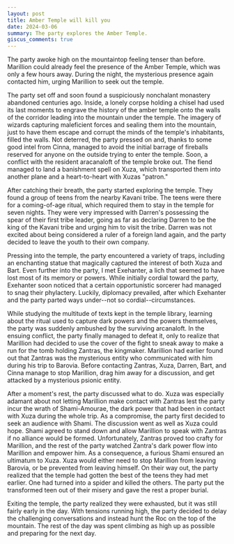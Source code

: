 ```yaml
---
layout: post
title: Amber Temple will kill you
date: 2024-03-06
summary: The party explores the Amber Temple.
giscus_comments: true
---
```


The party awoke high on the mountaintop feeling tenser than before. Marillion could already feel the presence of the Amber Temple, which was only a few hours away. During the night, the mysterious presence again contacted him, urging Marillion to seek out the temple.

The party set off and soon found a suspiciously nonchalant monastery abandoned centuries ago. Inside, a lonely corpse holding a chisel had used its last moments to engrave the history of the amber temple onto the walls of the corridor leading into the mountain under the temple. The imagery of wizards capturing maleficient forces and sealing them into the mountain, just to have them escape and corrupt the minds of the temple's inhabitants, filled the walls. Not deterred, the party pressed on and, thanks to some good intel from Cinna, managed to avoid the initial barrage of fireballs reserved for anyone on the outside trying to enter the temple. Soon, a conflict with the resident aracanaloft of the temple broke out. The fiend managed to land a banishment spell on Xuza, which transported them into another plane and a heart-to-heart with Xuzas "patron."

After catching their breath, the party started exploring the temple. They found a group of teens from the nearby Kavani tribe. The teens were there for a coming-of-age ritual, which required them to stay in the temple for seven nights. They were very impressed with Darren's possessing the spear of their first tribe leader, going as far as declaring Darren to be the king of the Kavani tribe and urging him to visit the tribe. Darren was not excited about being considered a ruler of a foreign land again, and the party decided to leave the youth to their own company.

Pressing into the temple, the party encountered a variety of traps, including an enchanting statue that magically captured the interest of both Xuza and Bart. Even further into the party, I met Exehanter, a lich that seemed to have lost most of its memory or powers. While initially cordial toward the party, Exehanter soon noticed that a certain opportunistic sorcerer had managed to snag their phylactery. Luckily, diplomacy prevailed, after which Exehanter and the party parted ways under--not so cordial--circumstances.

While studying the multitude of texts kept in the temple library, learning about the ritual used to capture dark powers and the powers themselves, the party was suddenly ambushed by the surviving arcanaloft. In the ensuing conflict, the party finally managed to defeat it, only to realize that Marillion had decided to use the cover of the fight to sneak away to make a run for the tomb holding Zantras, the kingmaker. Marillion had earlier found out that Zantras was the mysterious entity who communicated with him during his trip to Barovia. Before contacting Zantras, Xuza, Darren, Bart, and Cinna manage to stop Marillion, drag him away for a discussion, and get attacked by a mysterious psionic entity.

After a moment's rest, the party discussed what to do. Xuza was especially adamant about not letting Marillion make contact with Zantras lest the party incur the wrath of Shami-Amourae, the dark power that had been in contact with Xuza during the whole trip. As a compromise, the party first decided to seek an audience with Shami. The discussion went as well as Xuza could hope. Shami agreed to stand down and allow Marillion to speak with Zantras if no alliance would be formed. Unfortunately, Zantras proved too crafty for Marillion, and the rest of the party watched Zantra's dark power flow into Marillion and empower him. As a consequence, a furious Shami ensured an ultimatum to Xuza. Xuza would either need to stop Marillion from leaving Barovia, or be prevented from leaving himself. On their way out, the party realized that the temple had gotten the best of the teens they had met earlier. One had turned into a spider and killed the others. The party put the transformed teen out of their misery and gave the rest a proper burial.

Exiting the temple, the party realized they were exhausted, but it was still fairly early in the day. With tensions running high, the party decided to delay the challenging conversations and instead hunt the Roc on the top of the mountain. The rest of the day was spent climbing as high up as possible and preparing for the next day.
